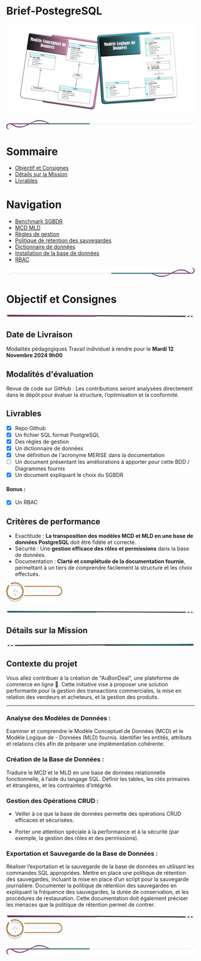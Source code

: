 # Brief-PostegreSQL

![Brief_main_title](assets/img/Brief_title_last.png)

![border](assets/line/border_l.png)

# Sommaire

- [Objectif et Consignes](#objectif-et-consignes)
- [Détails sur la Mission](#détails-sur-la-mission)
- [Livrables](#livrables)

# Navigation

- [Benchmark SGBDR](./doc/benchmark-sgbdr.md)
- [MCD MLD](./doc/mcd-mld.md)
- [Règles de gestion](doc/regles-gestion.md)
- [Politique de rétention des sauvegardes](./BDD/regles-de-sauvegardes.md)
- [Dictionnaire de données](./BDD/dictionnaire-de-donnees.md)
- [Installation de la base de données](./doc/installation-bdd.md)
- [RBAC](./securite/rbac.md)

![border](assets/line/border_b.png)

# Objectif et Consignes

![border](assets/line/line_pink_point_l.png)

## Date de Livraison

Modalités pédagogiques
Travail individuel à rendre pour le **Mardi 12 Novembre 2024 9h00**

## Modalités d'évaluation

Revue de code sur GitHub : Les contributions seront analysées directement dans le dépôt pour évaluer la structure, l’optimisation et la conformité.

## Livrables

- [x] Repo Github
- [x] Un fichier SQL format PostgreSQL
- [x] Des règles de gestion
- [x] Un dictionnaire de données
- [x] Une définition de l'acronyme MERISE dans la documentation
- [ ] Un document présentant les améliorations à apporter pour cette BDD / Diagrammes fournis
- [x] Un document expliquant le choix du SGBDR

#### Bonus :

- [x] Un RBAC

## Critères de performance

- Exactitude : **La transposition des modèles MCD et MLD en une base de données PostgreSQL** doit être fidèle et correcte.
- Sécurité : Une **gestion efficace des rôles et permissions** dans la base de données.
- Documentation : **Clarté et complétude de la documentation fournie**, permettant à un tiers de comprendre facilement la structure et les choix effectués.

<a href="#sommaire">
  <img src="assets/button/back_to_top.png" alt="Home page" style="width: 150px; height: auto;">
</a>

![border](assets/line/line_teal_point_l.png)

## Détails sur la Mission

![border](assets/line/line_teal_point_r.png)

## Contexte du projet

Vous allez contribuer à la création de "AuBonDeal", une plateforme de commerce en ligne 🚀. Cette initiative vise à proposer une solution performante pour la gestion des transactions commerciales, la mise en relation des vendeurs et acheteurs, et la gestion des produits.

---

### Analyse des Modèles de Données :

Examiner et comprendre le Modèle Conceptuel de Données (MCD) et le Modèle Logique de - Données (MLD) fournis.
Identifier les entités, attributs et relations clés afin de préparer une implémentation cohérente.
​

### Création de la Base de Données :

Traduire le MCD et le MLD en une base de données relationnelle fonctionnelle, à l’aide du langage SQL. Définir les tables, les clés primaires et étrangères, et les contraintes d’intégrité.

### Gestion des Opérations CRUD :

- Veiller à ce que la base de données permette des opérations CRUD efficaces et sécurisées.

- Porter une attention spéciale à la performance et à la sécurité (par exemple, la gestion des rôles et des permissions).
  ​

### Exportation et Sauvegarde de la Base de Données :

Réaliser l’exportation et la sauvegarde de la base de données en utilisant les commandes SQL appropriées.
Mettre en place une politique de rétention des sauvegardes, incluant la mise en place d’un script pour la sauvegarde journalière.
Documenter la politique de rétention des sauvegardes en expliquant la fréquence des sauvegardes, la durée de conservation, et les procédures de restauration. Cette documentation doit également préciser les menaces que la politique de rétention permet de contrer.

![border](assets/line/line_pink_point_l.png)
<a href="#sommaire">
<img src="assets/button/back_to_top.png" alt="Home page" style="width: 150px; height: auto;">
</a>

![border](assets/line/border_l.png)
